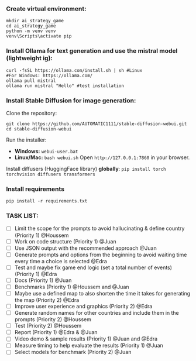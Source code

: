### Create virtual environment:

```
mkdir ai_strategy_game
cd ai_strategy_game
python -m venv venv
venv\Scripts\activate pip
```

### Install Ollama for text generation and use the mistral model (lightweight ig):

```
curl -fsSL https://ollama.com/install.sh | sh #Linux
#For Windows: https://ollama.com/
ollama pull mistral
ollama run mistral "Hello" #test installation
```

### Install Stable Diffusion for image generation:

Clone the repository:

```
git clone https://github.com/AUTOMATIC1111/stable-diffusion-webui.git cd stable-diffusion-webui
```

Run the installer:

- **Windows:** `webui-user.bat`
- **Linux/Mac:** `bash webui.sh`
  Open `http://127.0.0.1:7860` in your browser.

Install diffusers (HuggingFace library) **globally**:
`pip install torch torchvision diffusers transformers`

### Install requirements

`pip install -r requirements.txt`

### TASK LIST:

- [ ] Limit the scope for the prompts to avoid hallucinating & define country (Priority 1) @Houssem
- [ ] Work on code structure (Priority 1) @Juan
- [ ] Use JSON output with the recommended approach @Juan
- [ ] Generate prompts and options from the beginning to avoid waiting time every time a choice is selected @Edra
- [ ] Test and maybe fix game end logic (set a total number of events) (Priority 1) @Edra
- [ ] Docs (Priority 1) @Juan
- [ ] Benchmarks (Priority 1) @Houssem and @Juan
- [ ] Maybe use a defined map to also shorten the time it takes for generating the map (Priority 2) @Edra
- [ ] Improve user experience and graphics (Priority 2) @Edra
- [ ] Generate random names for other countries and include them in the prompts (Priority 2) @Houssem
- [ ] Test (Priority 2) @Houssem
- [ ] Report (Priority 1) @Edra & @Juan
- [ ] Video demo & sample results (Priority 1) @Juan and @Edra
- [ ] Measure timing to help evaluate the results (Priority 1) @Juan
- [ ] Select models for benchmark (Priority 2) @Juan
